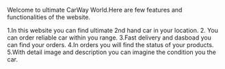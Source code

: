 Welcome to ultimate CarWay World.Here are few features and functionalities of the website.


1.In this website you can find ultimate 2nd hand car in your location.
2. You can order reliable car within you range.
3.Fast delivery and dasboad you can find your orders.
4.In orders you will find the status of your products.
5.With detail image and description you can imagine the condition you the car.
